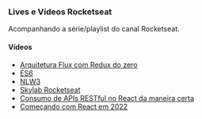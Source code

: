 ### Lives e Vídeos Rocketseat

Acompanhando a série/playlist do canal Rocketseat.

#### Vídeos
- <a href="./redux">Arquitetura Flux com Redux do zero</a><br>
- <a href="./es6">ES6</a><br>
- <a href="./nlw3">NLW3</a><br>
- <a href="./skylab-rocketseat">Skylab Rocketseat</a><br>
- <a href="./consumo-de-api-restful-de-maneira-correta">Consumo de APIs RESTful no React da maneira certa</a><br>
- <a href="./comecando-com-reactjs-em-2022">Começando com React em 2022</a><br>